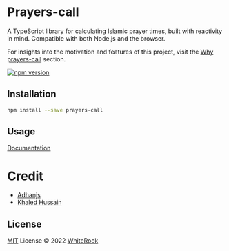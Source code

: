 # Prayers-call

A TypeScript library for calculating Islamic prayer times, built with reactivity in mind. Compatible with both Node.js and the browser.

For insights into the motivation and features of this project, visit the [Why prayers-call](https://prayers-ts.netlify.app/guide/introduction.html#why-this-library) section.

[![npm version](https://badge.fury.io/js/prayers-call.svg)](https://badge.fury.io/js/prayers-call)

## Installation

```bash
npm install --save prayers-call
```

## Usage

[Documentation](https://prayers-ts.netlify.app)

# Credit

- [Adhanjs](https://github.com/batoulapps/adhan-js)
- [Khaled Hussain](https://github.com/khalid-hussain)

<!-- # Related

- vue-prayers -->

## License

[MIT](./LICENSE) License © 2022 [WhiteRock](https://github.com/whiterocktech)
